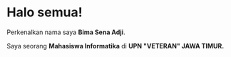 # Halo semua! 

Perkenalkan nama saya **Bima Sena Adji**.

Saya seorang **Mahasiswa Informatika** di **UPN "VETERAN" JAWA TIMUR.**
